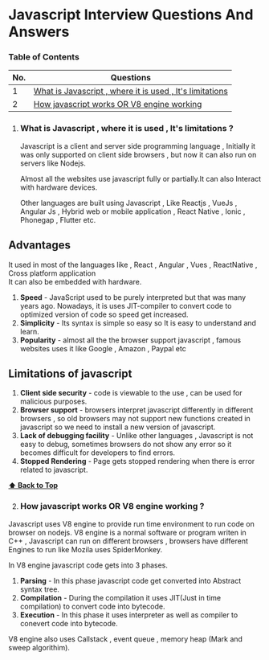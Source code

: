 <!-- @format -->

# Javascript Interview Questions And Answers

### Table of Contents

| No. | Questions                                                                                                              |
| --- | ---------------------------------------------------------------------------------------------------------------------- |
| 1   | [What is Javascript , where it is used , It's limitations ](#What-is-Javascript-,-where-it-is-used-,-It's-limitations) |
| 2   | [How javascript works OR V8 engine working ](#How-javascript-works-OR-V8-engine-working)                               |

1. ### What is Javascript , where it is used , It's limitations ?

   Javascript is a client and server side programming language , Initially it was only supported on client side browsers , but now it can also run on servers like Nodejs.

   Almost all the websites use javascript fully or partially.It can also Interact with hardware devices.

   Other languages are built using Javascript , Like Reactjs , VueJs , Angular Js , Hybrid web or mobile application , React Native , Ionic , Phonegap , Flutter etc.

## Advantages

It used in most of the languages like , React , Angular , Vues , ReactNative , Cross platform application  
 It can also be embedded with hardware.

1. **Speed** - JavaScript used to be purely interpreted but that was many years ago. Nowadays, it is uses JIT-compiler to convert code to optimized version of code so speed get increased.
2. **Simplicity** - Its syntax is simple so easy so It is easy to understand and learn.
3. **Popularity** - almost all the the browser support javascript , famous websites uses it like Google , Amazon , Paypal etc

## Limitations of javascript

1. **Client side security** - code is viewable to the use , can be used for malicious purposes.
2. **Browser support** - browsers interpret javascript differently in different browsers , so old browsers may not support new functions created in javascript so we need to install a new version of javascript.
3. **Lack of debugging facility** - Unlike other languages , Javascript is not easy to debug, sometimes browsers do not show any error so it becomes difficult for developers to find errors.
4. **Stopped Rendering** - Page gets stopped rendering when there is error related to javascript.

**[⬆ Back to Top](#table-of-contents)**

2. ### How javascript works OR V8 engine working ?

Javascript uses V8 engine to provide run time environment to run code on browser on nodejs. V8 engine is a normal software or program writen in C++ , Javascript can run on different browsers , browsers have different Engines to run like Mozila uses SpiderMonkey.

In V8 engine javascript code gets into 3 phases.

1. **Parsing** - In this phase javascript code get converted into Abstract syntax tree.
2. **Compilation** - During the compilation it uses JIT(Just in time compilation) to convert code into bytecode.
3. **Execution** - In this phase it uses interpreter as well as compiler to conevert code into bytecode.

V8 engine also uses Callstack , event queue , memory heap (Mark and sweep algorithim).
